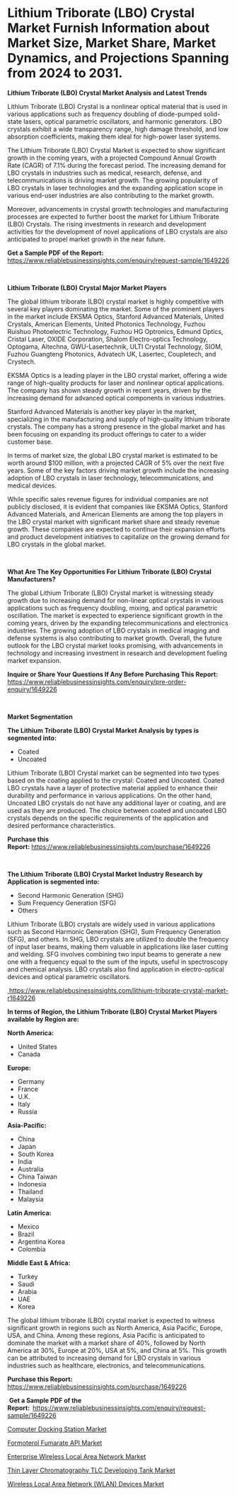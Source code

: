 <p><h1>Lithium Triborate (LBO) Crystal Market Furnish Information about Market Size, Market Share, Market Dynamics, and Projections Spanning from 2024 to 2031.</h1></p><p><strong>Lithium Triborate (LBO) Crystal Market Analysis and Latest Trends</strong></p>
<p><p>Lithium Triborate (LBO) Crystal is a nonlinear optical material that is used in various applications such as frequency doubling of diode-pumped solid-state lasers, optical parametric oscillators, and harmonic generators. LBO crystals exhibit a wide transparency range, high damage threshold, and low absorption coefficients, making them ideal for high-power laser systems.</p><p>The Lithium Triborate (LBO) Crystal Market is expected to show significant growth in the coming years, with a projected Compound Annual Growth Rate (CAGR) of 7.1% during the forecast period. The increasing demand for LBO crystals in industries such as medical, research, defense, and telecommunications is driving market growth. The growing popularity of LBO crystals in laser technologies and the expanding application scope in various end-user industries are also contributing to the market growth.</p><p>Moreover, advancements in crystal growth technologies and manufacturing processes are expected to further boost the market for Lithium Triborate (LBO) Crystals. The rising investments in research and development activities for the development of novel applications of LBO crystals are also anticipated to propel market growth in the near future.</p></p>
<p><strong>Get a Sample PDF of the Report:&nbsp;</strong> <a href="https://www.reliablebusinessinsights.com/enquiry/request-sample/1649226">https://www.reliablebusinessinsights.com/enquiry/request-sample/1649226</a></p>
<p>&nbsp;</p>
<p><strong>Lithium Triborate (LBO) Crystal Major Market Players</strong></p>
<p><p>The global lithium triborate (LBO) crystal market is highly competitive with several key players dominating the market. Some of the prominent players in the market include EKSMA Optics, Stanford Advanced Materials, United Crystals, American Elements, United Photonics Technology, Fuzhou Ruishuo Photoelectric Technology, Fuzhou HG Optronics, Edmund Optics, Cristal Laser, OXIDE Corporation, Shalom Electro-optics Technology, Optogama, Altechna, GWU-Lasertechnik, ULTI Crystal Technology, SIOM, Fuzhou Guangteng Photonics, Advatech UK, Lasertec, Coupletech, and Crystech.</p><p>EKSMA Optics is a leading player in the LBO crystal market, offering a wide range of high-quality products for laser and nonlinear optical applications. The company has shown steady growth in recent years, driven by the increasing demand for advanced optical components in various industries.</p><p>Stanford Advanced Materials is another key player in the market, specializing in the manufacturing and supply of high-quality lithium triborate crystals. The company has a strong presence in the global market and has been focusing on expanding its product offerings to cater to a wider customer base.</p><p>In terms of market size, the global LBO crystal market is estimated to be worth around $100 million, with a projected CAGR of 5% over the next five years. Some of the key factors driving market growth include the increasing adoption of LBO crystals in laser technology, telecommunications, and medical devices.</p><p>While specific sales revenue figures for individual companies are not publicly disclosed, it is evident that companies like EKSMA Optics, Stanford Advanced Materials, and American Elements are among the top players in the LBO crystal market with significant market share and steady revenue growth. These companies are expected to continue their expansion efforts and product development initiatives to capitalize on the growing demand for LBO crystals in the global market.</p></p>
<p>&nbsp;</p>
<p><strong>What Are The Key Opportunities For Lithium Triborate (LBO) Crystal Manufacturers?</strong></p>
<p><p>The global Lithium Triborate (LBO) Crystal market is witnessing steady growth due to increasing demand for non-linear optical crystals in various applications such as frequency doubling, mixing, and optical parametric oscillation. The market is expected to experience significant growth in the coming years, driven by the expanding telecommunications and electronics industries. The growing adoption of LBO crystals in medical imaging and defense systems is also contributing to market growth. Overall, the future outlook for the LBO crystal market looks promising, with advancements in technology and increasing investment in research and development fueling market expansion.</p></p>
<p><strong>Inquire or Share Your Questions If Any Before Purchasing This Report:</strong> <a href="https://www.reliablebusinessinsights.com/enquiry/pre-order-enquiry/1649226">https://www.reliablebusinessinsights.com/enquiry/pre-order-enquiry/1649226</a></p>
<p>&nbsp;</p>
<p><strong>Market Segmentation</strong></p>
<p><strong>The Lithium Triborate (LBO) Crystal Market Analysis by types is segmented into:</strong></p>
<p><ul><li>Coated</li><li>Uncoated</li></ul></p>
<p><p>Lithium Triborate (LBO) Crystal market can be segmented into two types based on the coating applied to the crystal: Coated and Uncoated. Coated LBO crystals have a layer of protective material applied to enhance their durability and performance in various applications. On the other hand, Uncoated LBO crystals do not have any additional layer or coating, and are used as they are produced. The choice between coated and uncoated LBO crystals depends on the specific requirements of the application and desired performance characteristics.</p></p>
<p><strong>Purchase this Report:&nbsp;</strong><a href="https://www.reliablebusinessinsights.com/purchase/1649226">https://www.reliablebusinessinsights.com/purchase/1649226</a></p>
<p>&nbsp;</p>
<p><strong>The Lithium Triborate (LBO) Crystal Market Industry Research by Application is segmented into:</strong></p>
<p><ul><li>Second Harmonic Generation (SHG)</li><li>Sum Frequency Generation (SFG)</li><li>Others</li></ul></p>
<p><p>Lithium Triborate (LBO) crystals are widely used in various applications such as Second Harmonic Generation (SHG), Sum Frequency Generation (SFG), and others. In SHG, LBO crystals are utilized to double the frequency of input laser beams, making them valuable in applications like laser cutting and welding. SFG involves combining two input beams to generate a new one with a frequency equal to the sum of the inputs, useful in spectroscopy and chemical analysis. LBO crystals also find application in electro-optical devices and optical parametric oscillators.</p></p>
<p><a href="https://www.reliablebusinessinsights.com/lithium-triborate-crystal-market-r1649226">&nbsp;https://www.reliablebusinessinsights.com/lithium-triborate-crystal-market-r1649226</a></p>
<p><strong>In terms of Region, the Lithium Triborate (LBO) Crystal Market Players available by Region are:</strong></p>
<p>
    <p> <strong> North America: </strong>
        <ul>
            <li>United States</li>
            <li>Canada</li>
        </ul>
        </p> 
    <p> <strong> Europe: </strong>
        <ul>
            <li>Germany</li>
            <li>France</li>
            <li>U.K.</li>
            <li>Italy</li>
            <li>Russia</li>
        </ul>
        </p> 
    <p> <strong> Asia-Pacific: </strong>
        <ul>
            <li>China</li>
            <li>Japan</li>
            <li>South Korea</li>
            <li>India</li>
            <li>Australia</li>
            <li>China Taiwan</li>
            <li>Indonesia</li>
            <li>Thailand</li>
            <li>Malaysia</li>
        </ul>
        </p> 
    <p> <strong> Latin America: </strong>
        <ul>
            <li>Mexico</li>
            <li>Brazil</li>
            <li>Argentina Korea</li>
            <li>Colombia</li>
        </ul>
        </p> 
    <p> <strong> Middle East & Africa: </strong>
        <ul>
            <li>Turkey</li>
            <li>Saudi</li>
            <li>Arabia</li>
            <li>UAE</li>
            <li>Korea</li>
        </ul>
    </p>
    </p>
<p><p>The global lithium triborate (LBO) crystal market is expected to witness significant growth in regions such as North America, Asia Pacific, Europe, USA, and China. Among these regions, Asia Pacific is anticipated to dominate the market with a market share of 40%, followed by North America at 30%, Europe at 20%, USA at 5%, and China at 5%. This growth can be attributed to increasing demand for LBO crystals in various industries such as healthcare, electronics, and telecommunications.</p></p>
<p><strong>Purchase this Report: </strong><a href="https://www.reliablebusinessinsights.com/purchase/1649226">https://www.reliablebusinessinsights.com/purchase/1649226</a></p>
<p>&nbsp;<strong>Get a Sample PDF of the Report:&nbsp;&nbsp;</strong><a href="https://www.reliablebusinessinsights.com/enquiry/request-sample/1649226">https://www.reliablebusinessinsights.com/enquiry/request-sample/1649226</a></p>
<p><strong></strong></p>
<p><p><a href="https://www.linkedin.com/pulse/evaluating-global-computer-docking-station-market-trends-olzre?trackingId=6cFxop9rMaw%2Fsnl0b64JZA%3D%3D">Computer Docking Station Market</a></p><p><a href="https://github.com/johnJames655/Market-Research-Report-List-1/blob/main/formoterol-fumarate-api-market.md">Formoterol Fumarate API Market</a></p><p><a href="https://medium.com/@diegomoen/global-enterprise-wireless-local-area-network-market-sector-types-applications-market-player-b595797f298e">Enterprise Wireless Local Area Network Market</a></p><p><a href="https://www.linkedin.com/pulse/market-forecast-global-thin-layer-chromatography-tlc-developing-6ryke?trackingId=CvGQ2x6Qd%2F1c%2FKB28P2DvA%3D%3D">Thin Layer Chromatography TLC Developing Tank Market</a></p><p><a href="https://medium.com/@codystark63/global-wireless-local-area-network-wlan-devices-industry-types-applications-market-players-e792c6d49077">Wireless Local Area Network (WLAN) Devices Market</a></p></p>